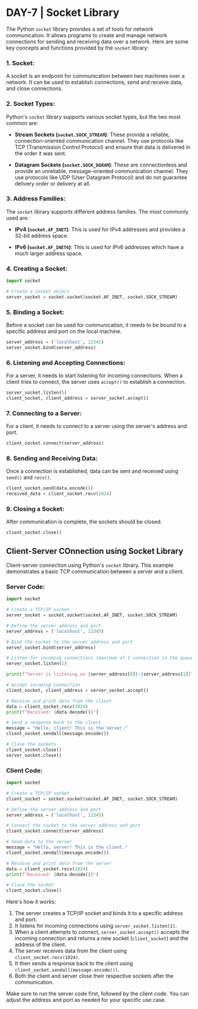 # DAY-7 | Socket Library

The Python `socket` library provides a set of tools for network communication. It allows programs to create and manage network connections for sending and receiving data over a network. Here are some key concepts and functions provided by the `socket` library:

### 1. **Socket**:

A socket is an endpoint for communication between two machines over a network. It can be used to establish connections, send and receive data, and close connections.

### 2. **Socket Types**:

Python's `socket` library supports various socket types, but the two most common are:

- **Stream Sockets (`socket.SOCK_STREAM`)**: These provide a reliable, connection-oriented communication channel. They use protocols like TCP (Transmission Control Protocol) and ensure that data is delivered in the order it was sent.

- **Datagram Sockets (`socket.SOCK_DGRAM`)**: These are connectionless and provide an unreliable, message-oriented communication channel. They use protocols like UDP (User Datagram Protocol) and do not guarantee delivery order or delivery at all.

### 3. **Address Families**:

The `socket` library supports different address families. The most commonly used are:

- **IPv4 (`socket.AF_INET`)**: This is used for IPv4 addresses and provides a 32-bit address space.

- **IPv6 (`socket.AF_INET6`)**: This is used for IPv6 addresses which have a much larger address space.

### 4. **Creating a Socket**:

```python
import socket

# Create a socket object
server_socket = socket.socket(socket.AF_INET, socket.SOCK_STREAM)
```

### 5. **Binding a Socket**:

Before a socket can be used for communication, it needs to be bound to a specific address and port on the local machine.

```python
server_address = ('localhost', 12345)
server_socket.bind(server_address)
```

### 6. **Listening and Accepting Connections**:

For a server, it needs to start listening for incoming connections. When a client tries to connect, the server uses `accept()` to establish a connection.

```python
server_socket.listen(5)
client_socket, client_address = server_socket.accept()
```

### 7. **Connecting to a Server**:

For a client, it needs to connect to a server using the server's address and port.

```python
client_socket.connect(server_address)
```

### 8. **Sending and Receiving Data**:

Once a connection is established, data can be sent and received using `send()` and `recv()`.

```python
client_socket.send(data.encode())
received_data = client_socket.recv(1024)
```

### 9. **Closing a Socket**:

After communication is complete, the sockets should be closed.

```python
client_socket.close()
```

## Client-Server COnnection using Socket Library

Client-server connection using Python's `socket` library. This example demonstrates a basic TCP communication between a server and a client.

### Server Code:

```python
import socket

# Create a TCP/IP socket
server_socket = socket.socket(socket.AF_INET, socket.SOCK_STREAM)

# Define the server address and port
server_address = ('localhost', 12345)

# Bind the socket to the server address and port
server_socket.bind(server_address)

# Listen for incoming connections (maximum of 1 connection in the queue)
server_socket.listen(1)

print(f"Server is listening on {server_address[0]}:{server_address[1]}")

# Accept incoming connection
client_socket, client_address = server_socket.accept()

# Receive and print data from the client
data = client_socket.recv(1024)
print(f"Received: {data.decode()}")

# Send a response back to the client
message = "Hello, client! This is the server."
client_socket.sendall(message.encode())

# Close the sockets
client_socket.close()
server_socket.close()
```

### Client Code:

```python
import socket

# Create a TCP/IP socket
client_socket = socket.socket(socket.AF_INET, socket.SOCK_STREAM)

# Define the server address and port
server_address = ('localhost', 12345)

# Connect the socket to the server address and port
client_socket.connect(server_address)

# Send data to the server
message = "Hello, server! This is the client."
client_socket.sendall(message.encode())

# Receive and print data from the server
data = client_socket.recv(1024)
print(f"Received: {data.decode()}")

# Close the socket
client_socket.close()
```

Here's how it works:

1. The server creates a TCP/IP socket and binds it to a specific address and port.
2. It listens for incoming connections using `server_socket.listen(1)`.
3. When a client attempts to connect, `server_socket.accept()` accepts the incoming connection and returns a new socket (`client_socket`) and the address of the client.
4. The server receives data from the client using `client_socket.recv(1024)`.
5. It then sends a response back to the client using `client_socket.sendall(message.encode())`.
6. Both the client and server close their respective sockets after the communication.

Make sure to run the server code first, followed by the client code. You can adjust the address and port as needed for your specific use case.

